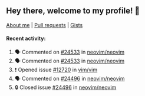 ## Hey there, welcome to my profile! 👋

[About me](https://seandewar.github.io/)
 | [Pull requests](https://github.com/search?p=1&q=author%3Aseandewar+is%3Apr)
 | [Gists](https://gist.github.com/seandewar)

#### Recent activity:

<!--START_SECTION:activity-->
1. 🗣 Commented on [#24533](https://github.com/neovim/neovim/pull/24533#issuecomment-1662657146) in [neovim/neovim](https://github.com/neovim/neovim)
2. 🗣 Commented on [#24533](https://github.com/neovim/neovim/pull/24533#issuecomment-1662579457) in [neovim/neovim](https://github.com/neovim/neovim)
3. ❗ Opened issue [#12720](https://github.com/vim/vim/issues/12720) in [vim/vim](https://github.com/vim/vim)
4. 🗣 Commented on [#24496](https://github.com/neovim/neovim/issues/24496#issuecomment-1653451642) in [neovim/neovim](https://github.com/neovim/neovim)
5. 🔒 Closed issue [#24496](https://github.com/neovim/neovim/issues/24496) in [neovim/neovim](https://github.com/neovim/neovim)
<!--END_SECTION:activity-->
